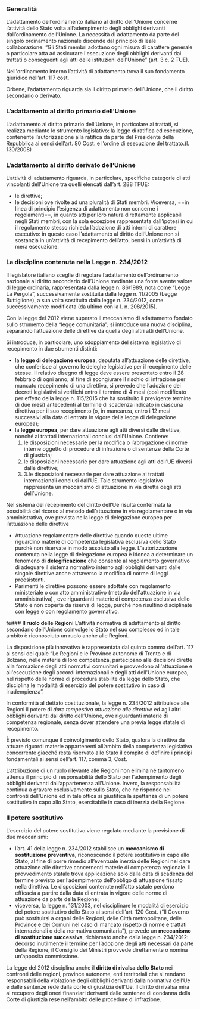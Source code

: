 ### Generalità
L’adattamento dell’ordinamento italiano al diritto dell’Unione concerne l’attività dello Stato volta all’adempimento degli obblighi derivanti dall’ordinamento dell’Unione. 
La necessità di adattamento da parte del singolo ordinamento nazionale discende dal principio di leale collaborazione: “Gli Stati membri adottano ogni misura di carattere generale o particolare atta ad assicurare l'esecuzione degli obblighi derivanti dai trattati o conseguenti agli atti delle istituzioni dell'Unione” (art. 3 c. 2 TUE).

Nell'ordinamento interno l’attività di adattamento trova il suo fondamento giuridico nell’art. 117 cost.

Orbene, l’adattamento riguarda sia il diritto primario dell’Unione, che il diritto secondario o derivato.

### **L’adattamento al diritto primario dell’Unione**
L’adattamento al diritto primario dell’Unione, in particolare ai trattati, si realizza mediante 
lo strumento legislativo: la legge di ratifica ed esecuzione, contenente l’autorizzazione alla 
ratifica da parte del Presidente della Repubblica ai sensi dell’art. 80 Cost. e l’ordine di esecuzione del trattato.(l. 130/2008)

### **L’adattamento al diritto derivato dell’Unione**
L’attività di adattamento riguarda, in particolare, specifiche categorie di atti vincolanti dell’Unione tra quelli elencati dall’art. 288 TFUE:
- le direttive;
- le decisioni ove rivolte ad una pluralità di Stati membri.
Viceversa, ==in linea di principio l’esigenza di adattamento non concerne i regolamenti==, in quanto atti per loro natura direttamente applicabili negli Stati membri, con la sola eccezione rappresentata dall’ipotesi in cui il regolamento stesso richieda l’adozione di atti interni di carattere esecutivo: in questo caso l’adattamento al diritto dell’Unione non si sostanzia in un’attività di recepimento dell’atto, bensì in un’attività di mera esecuzione.

### **La disciplina contenuta nella Legge n. 234/2012**
Il legislatore italiano sceglie di regolare l’adattamento dell’ordinamento nazionale al diritto secondario dell’Unione mediante una fonte avente valore di legge ordinaria, rappresentata dalla legge n. 86/1989, nota come “Legge La Pergola”, successivamente sostituita dalla legge n. 11/2005 (Legge Buttiglione), a sua volta sostituita dalla legge n. 234/2012, come successivamente modificata (da ultimo con la l. n. 208/2015).

Con la legge del 2012 viene superato il meccanismo di adattamento fondato sullo strumento della “legge comunitaria”; si introduce una nuova disciplina, separando l’attuazione delle direttive da quella degli altri atti dell’Unione. 

Si introduce, in particolare, uno sdoppiamento del sistema legislativo di recepimento in due strumenti distinti:
- la **legge di delegazione europea**, deputata all’attuazione delle direttive, che conferisce al governo le deleghe legislative per il recepimento delle stesse. Il relativo disegno di legge deve essere presentato entro il 28 febbraio di ogni anno; al fine di scongiurare il rischio di infrazione per mancato recepimento di una direttiva, si prevede che l’adozione dei decreti legislativi si verifichi entro il termine di 4 mesi (così modificato per effetto della legge n. 115/2015 che ha sostituito il previgente termine di due mesi) antecedenti al termine di scadenza indicato in ciascuna direttiva per il suo recepimento (o, in mancanza, entro i 12 mesi successivi alla data di entrata in vigore della legge di delegazione europea);
- la **legge europea**, per dare attuazione agli atti diversi dalle direttive, nonché ai trattati internazionali conclusi dall'Unione. Contiene:
	1. le disposizioni necessarie per la modifica o l’abrogazione di norme interne oggetto di procedure di infrazione o di sentenze della Corte di giustizia; 
	2. le disposizioni necessarie per dare attuazione agli atti dell’UE diversi dalle direttive; 
	3. 3.le disposizioni necessarie per dare attuazione ai trattati internazionali conclusi dall’UE.
Tale strumento legislativo rappresenta un meccanismo di attuazione in via diretta degli atti dell’Unione.

Nel sistema del recepimento del diritto dell’Ue risulta confermata la possibilità del ricorso al metodo dell’attuazione in via regolamentare o in via amministrativa, ove prevista nella legge di delegazione europea per l’attuazione delle direttive
- Attuazione regolamentare delle direttive quando queste ultime riguardino materie di competenza legislativa esclusiva dello Stato purchè non riservate in modo assoluto alla legge. L’autorizzazione contenuta nella legge di delegazione europea è idonea a determinare un fenomeno di **delegificazione** che consente al regolamento governativo di adeguare il sistema normativo interno agli obblighi derivanti dalle singole direttive anche attraverso la modifica di norme di leggi preesistenti.
- Parimenti le direttive possono essere adottate con regolamento ministeriale o con atto amministrativo (metodo dell'attuazione in via amministrativa) , ove riguardanti materie di competenza esclusiva dello Stato e non coperte da riserva di legge, purchè non risultino disciplinate con legge o con regolamento governativo.

fe### **Il ruolo delle Regioni**
L’attività normativa di adattamento al diritto secondario dell’Unione coinvolge lo Stato nel suo complesso ed in tale ambito è riconosciuto un ruolo anche alle Regioni. 

La disposizione più innovativa è rappresentata dal quinto comma dell’art. 117 ai sensi del quale “Le Regioni e le Province autonome di Trento e di Bolzano, nelle materie di loro competenza, partecipano alle decisioni dirette alla formazione degli atti normativi comunitari e provvedono all'attuazione e all'esecuzione degli accordi internazionali e degli atti dell'Unione europea, nel rispetto delle norme di procedura stabilite da legge dello Stato, che disciplina le modalità di esercizio del potere sostitutivo in caso di inadempienza”.

In conformità al dettato costituzionale, la legge n. 234/2012 attribuisce alle Regioni il potere 
di _dare tempestiva attuazione alle direttive_ ed agli altri obblighi derivanti dal diritto dell’Unione, ove riguardanti materie di competenza regionale, senza dover attendere una previa legge statale di recepimento. 

È previsto comunque il coinvolgimento dello Stato, qualora la direttiva da attuare riguardi materie appartenenti all’ambito della competenza legislativa concorrente giacché resta riservato allo Stato il compito di definire i principi fondamentali ai sensi dell’art. 117, comma 3, Cost.

L’attribuzione di un ruolo rilevante alle Regioni non elimina né tantomeno attenua il principio di responsabilità dello Stato per l’adempimento degli obblighi derivanti dall’appartenenza all’Unione.
Invero, la responsabilità continua a gravare esclusivamente sullo Stato, che ne risponde nei confronti dell’Unione ed in tale ottica si giustifica la spettanza di un potere sostitutivo in capo allo Stato, esercitabile in caso di inerzia della Regione.

### **Il potere sostitutivo**
L’esercizio del potere sostitutivo viene regolato mediante la previsione di due meccanismi:
- l’art. 41 della legge n. 234/2012 stabilisce un **meccanismo di sostituzione preventiva**, riconoscendo il potere sostitutivo in capo allo Stato, al fine di porre rimedio all’eventuale inerzia delle Regioni nel dare attuazione alle direttive concernenti materie di competenza regionale. Il provvedimento statale trova applicazione solo dalla data di scadenza del termine previsto per l’adempimento dell’obbligo di attuazione fissato nella direttiva. Le disposizioni contenute nell’atto statale perdono efficacia a partire dalla data di entrata in vigore delle norme di attuazione da parte della Regione;
- viceversa, la legge n. 131/2003, nel disciplinare le modalità di esercizio del potere sostitutivo dello Stato ai sensi dell’art. 120 Cost. (“Il Governo può sostituirsi a organi delle Regioni, delle Città metropolitane, delle Province e dei Comuni nel caso di mancato rispetto di norme e trattati internazionali o della normativa comunitaria”), prevede un **meccanismo di sostituzione successiva**, richiamato anche dalla legge n. 234/2012: decorso inutilmente il termine per l’adozione degli atti necessari da parte della Regione, il Consiglio dei Ministri provvede direttamente o nomina un’apposita commissione.
 
La legge del 2012 disciplina anche il **diritto di rivalsa dello Stato** nei confronti delle regioni, province autonome, enti territoriali che si rendano responsabili della violazione degli obblighi derivanti dalla normativa dell’Ue e dalle sentenze rede dalla corte di giustizia dell’Ue. Il diritto di rivalsa mira al recupero degli oneri finanziari derivanti dalle sentenze di condanna della Corte di giustizia rese nell’ambito delle procedure di infrazione.